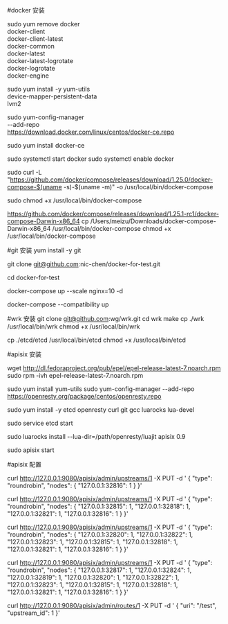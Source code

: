 #docker 安装

sudo yum remove docker \
                  docker-client \
                  docker-client-latest \
                  docker-common \
                  docker-latest \
                  docker-latest-logrotate \
                  docker-logrotate \
                  docker-engine

sudo yum install -y yum-utils \
  device-mapper-persistent-data \
  lvm2


sudo yum-config-manager \
    --add-repo \
    https://download.docker.com/linux/centos/docker-ce.repo



sudo yum install docker-ce      


sudo systemctl start docker
sudo systemctl enable docker


sudo curl -L "https://github.com/docker/compose/releases/download/1.25.0/docker-compose-$(uname -s)-$(uname -m)" -o /usr/local/bin/docker-compose

sudo chmod +x /usr/local/bin/docker-compose




https://github.com/docker/compose/releases/download/1.25.1-rc1/docker-compose-Darwin-x86_64
cp /Users/meizu/Downloads/docker-compose-Darwin-x86_64 /usr/local/bin/docker-compose
chmod +x /usr/local/bin/docker-compose


#git 安装
yum install -y git

git clone git@github.com:nic-chen/docker-for-test.git

cd docker-for-test

docker-compose up --scale nginx=10 -d

docker-compose --compatibility up


#wrk 安装
git clone git@github.com:wg/wrk.git
cd wrk
make
cp ./wrk /usr/local/bin/wrk
chmod +x /usr/local/bin/wrk



cp ./etcd/etcd /usr/local/bin/etcd
chmod +x /usr/local/bin/etcd

#apisix 安装

wget http://dl.fedoraproject.org/pub/epel/epel-release-latest-7.noarch.rpm
sudo rpm -ivh epel-release-latest-7.noarch.rpm

sudo yum install yum-utils
sudo yum-config-manager --add-repo https://openresty.org/package/centos/openresty.repo

sudo yum install -y etcd openresty curl git gcc luarocks lua-devel

sudo service etcd start


sudo luarocks install --lua-dir=/path/openresty/luajit apisix 0.9


sudo apisix start

#apisix 配置

curl http://127.0.0.1:9080/apisix/admin/upstreams/1 -X PUT -d '
{
    "type": "roundrobin",
    "nodes": {
        "127.0.0.1:32816": 1
    }
}'


curl http://127.0.0.1:9080/apisix/admin/upstreams/1 -X PUT -d '
{
    "type": "roundrobin",
    "nodes": {
        "127.0.0.1:32815": 1,
        "127.0.0.1:32818": 1,
        "127.0.0.1:32821": 1,
        "127.0.0.1:32816": 1
    }
}'



curl http://127.0.0.1:9080/apisix/admin/upstreams/1 -X PUT -d '
{
    "type": "roundrobin",
    "nodes": {
        "127.0.0.1:32820": 1,
        "127.0.0.1:32822": 1,
        "127.0.0.1:32823": 1,
        "127.0.0.1:32815": 1,
        "127.0.0.1:32818": 1,
        "127.0.0.1:32821": 1,
        "127.0.0.1:32816": 1
    }
}'


curl http://127.0.0.1:9080/apisix/admin/upstreams/1 -X PUT -d '
{
    "type": "roundrobin",
    "nodes": {
        "127.0.0.1:32817": 1,
        "127.0.0.1:32824": 1,
        "127.0.0.1:32819": 1,
        "127.0.0.1:32820": 1,
        "127.0.0.1:32822": 1,
        "127.0.0.1:32823": 1,
        "127.0.0.1:32815": 1,
        "127.0.0.1:32818": 1,
        "127.0.0.1:32821": 1,
        "127.0.0.1:32816": 1
    }
}'


curl http://127.0.0.1:9080/apisix/admin/routes/1 -X PUT -d '
{
    "uri": "/test",
    "upstream_id": 1
}'



